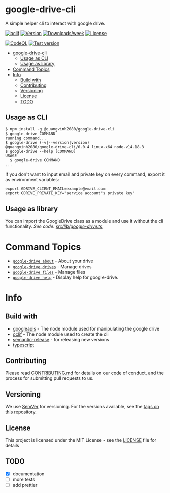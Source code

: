 # google-drive-cli

A simple helper cli to interact with google drive.

[![oclif](https://img.shields.io/badge/cli-oclif-brightgreen.svg)](https://oclif.io)
[![Version](https://img.shields.io/npm/v/@quangvinh2080/google-drive-cli.svg)](https://npmjs.org/package/@quangvinh2080/google-drive-cli)
[![Downloads/week](https://img.shields.io/npm/dw/@quangvinh2080/google-drive-cli.svg)](https://npmjs.org/package/@quangvinh2080/google-drive-cli)
[![License](https://img.shields.io/npm/l/@quangvinh2080/google-drive-cli.svg)](https://github.com/quangvinh2080/google-drive-cli/blob/master/package.json)

[![CodeQL](https://github.com/quangvinh2080/google-drive-cli/actions/workflows/codeql-analysis.yml/badge.svg)](https://github.com/quangvinh2080/google-drive-cli/actions/workflows/codeql-analysis.yml)
[![Test version](https://github.com/quangvinh2080/google-drive-cli/actions/workflows/test.yml/badge.svg)](https://github.com/quangvinh2080/google-drive-cli/actions/workflows/test.yml)

- [google-drive-cli](#google-drive-cli)
  - [Usage as CLI](#usage-as-cli)
  - [Usage as library](#usage-as-library)
- [Command Topics](#command-topics)
- [Info](#info)
  - [Build with](#build-with)
  - [Contributing](#contributing)
  - [Versioning](#versioning)
  - [License](#license)
  - [TODO](#todo)

## Usage as CLI
<!-- usage -->
```sh-session
$ npm install -g @quangvinh2080/google-drive-cli
$ google-drive COMMAND
running command...
$ google-drive (-v|--version|version)
@quangvinh2080/google-drive-cli/0.0.4 linux-x64 node-v14.18.3
$ google-drive --help [COMMAND]
USAGE
  $ google-drive COMMAND
...
```
<!-- usagestop -->

If you don't want to input email and private key on every command, export it as environment variables:

```
export GDRIVE_CLIENT_EMAIL=example@email.com
export GDRIVE_PRIVATE_KEY="service account's private key"
```

## Usage as library

You can import the GoogleDrive class as a module and use it without the cli functionality.
_See code: [src/lib/google-drive.ts](https://github.com/quangvinh2080/google-drive-cli/blob/master/src/lib/google-drive.ts)_

<!-- commands -->
# Command Topics

* [`google-drive about`](docs/about.md) - About your drive
* [`google-drive drives`](docs/drives.md) - Manage drives
* [`google-drive files`](docs/files.md) - Manage files
* [`google-drive help`](docs/help.md) - Display help for google-drive.

<!-- commandsstop -->

# Info

## Build with

- [googleapis](https://github.com/googleapis/googleapis) - The node module used for manipulating the google drive
- [oclif](https://oclif.io) - The node module used to create the cli
- [semantic-release](https://github.com/semantic-release/semantic-release) - for releasing new versions
- [typescript](https://www.typescriptlang.org)

## Contributing

Please read [CONTRIBUTING.md](CONTRIBUTING.md) for details on our code of conduct, and the process for submitting pull requests to us.

## Versioning

We use [SemVer](http://semver.org/) for versioning. For the versions available, see the [tags on this repository](https://github.com/your/project/tags).

## License

This project is licensed under the MIT License - see the [LICENSE](LICENSE) file for details

## TODO

- [x] documentation
- [ ] more tests
- [ ] add prettier
